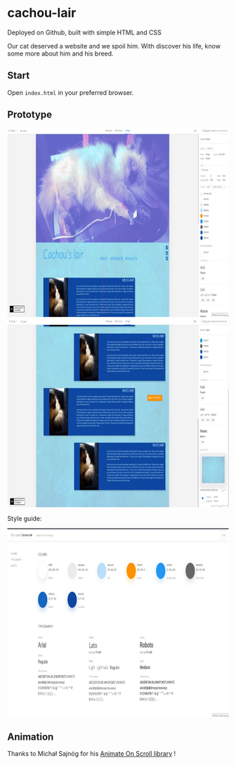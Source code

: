 # cachou-lair

Deployed on Github, built with simple HTML and CSS

Our cat deserved a website and we spoil him. With discover his life, know some more about him and his breed.

## Start

Open `index.html` in your preferred browser.

## Prototype

<img src="assets/prototype1.png" width="750" height="430" title="prototype1">

<img src="assets/prototype2.png" width="750" height="430" title="prototype2">

Style guide:

<img src="assets/style-guide.png" width="750" height="430" title="style-guide">

## Animation

Thanks to Michał Sajnóg for his [Animate On Scroll library](https://michalsnik.github.io/aos/) !
